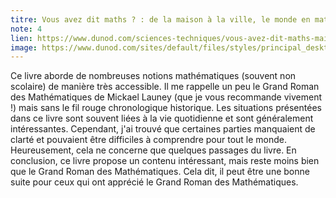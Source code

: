 ```yaml
---
titre: Vous avez dit maths ? : de la maison à la ville, le monde en mathématiques
note: 4
lien: https://www.dunod.com/sciences-techniques/vous-avez-dit-maths-maison-ville-monde-en-mathematiques-0
image: https://www.dunod.com/sites/default/files/styles/principal_desktop/public/thumbnails/image/9782100793303-001-X.jpeg
---
```

Ce livre aborde de nombreuses notions mathématiques (souvent non scolaire) de manière très accessible. Il me rappelle un peu le Grand Roman des Mathématiques de Mickael Launey (que je vous recommande vivement !) mais sans le fil rouge chronologique historique. Les situations présentées dans ce livre sont souvent liées à la vie quotidienne et sont généralement intéressantes. Cependant, j'ai trouvé que certaines parties manquaient de clarté et pouvaient être difficiles à comprendre pour tout le monde. Heureusement, cela ne concerne que quelques passages du livre. En conclusion, ce livre propose un contenu intéressant, mais reste moins bien que le Grand Roman des Mathématiques. Cela dit, il peut être une bonne suite pour ceux qui ont apprécié le Grand Roman des Mathématiques.